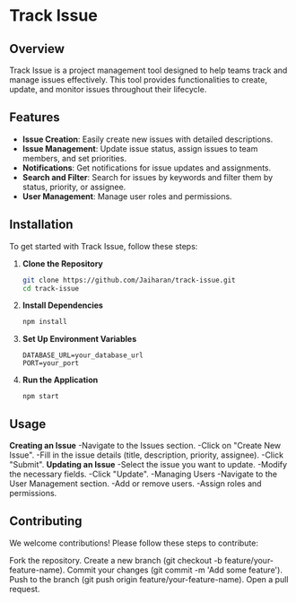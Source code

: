 # Track Issue

## Overview

Track Issue is a project management tool designed to help teams track and manage issues effectively. This tool provides functionalities to create, update, and monitor issues throughout their lifecycle.

## Features

- **Issue Creation**: Easily create new issues with detailed descriptions.
- **Issue Management**: Update issue status, assign issues to team members, and set priorities.
- **Notifications**: Get notifications for issue updates and assignments.
- **Search and Filter**: Search for issues by keywords and filter them by status, priority, or assignee.
- **User Management**: Manage user roles and permissions.

## Installation

To get started with Track Issue, follow these steps:

1. **Clone the Repository**
   ```bash
   git clone https://github.com/Jaiharan/track-issue.git
   cd track-issue
   ```
2. **Install Dependencies**
   ```bash
   npm install
   ```
3. **Set Up Environment Variables**
   ```
   DATABASE_URL=your_database_url
   PORT=your_port
   ```
4. **Run the Application**
   ```
   npm start
   ```
## Usage
  **Creating an Issue**
    -Navigate to the Issues section.
    -Click on "Create New Issue".
    -Fill in the issue details (title, description, priority, assignee).
    -Click "Submit".
  **Updating an Issue**
    -Select the issue you want to update.
    -Modify the necessary fields.
    -Click "Update".
    -Managing Users
    -Navigate to the User Management section.
    -Add or remove users.
    -Assign roles and permissions.
## Contributing
  We welcome contributions! Please follow these steps to contribute:

Fork the repository.
Create a new branch (git checkout -b feature/your-feature-name).
Commit your changes (git commit -m 'Add some feature').
Push to the branch (git push origin feature/your-feature-name).
Open a pull request.
